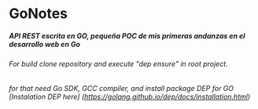 # GoNotes

##### API REST escrita en GO, pequeña POC de mis primeras andanzas en el desarrollo web en Go

###### For build clone repository and execute "dep ensure" in root project.
###### for that need Go SDK, GCC compiler, and install package DEP for GO [Instalation DEP here] (https://golang.github.io/dep/docs/installation.html)
